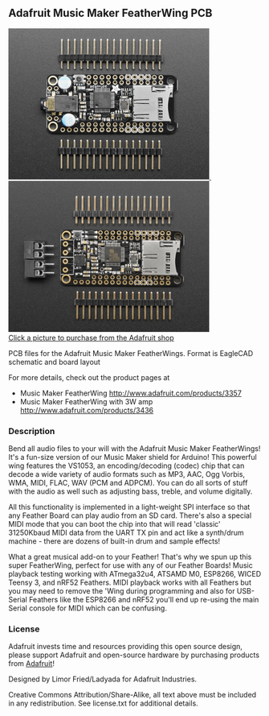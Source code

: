## Adafruit Music Maker FeatherWing PCB

<a href="http://www.adafruit.com/products/3357"><img src="assets/3357.jpg?raw=true" width="400px">&nbsp; 
<a href="http://www.adafruit.com/products/3436"><img src="assets/3436.jpg?raw=true" width="400px"><br/>
Click a picture to purchase from the Adafruit shop</a>

PCB files for the Adafruit Music Maker FeatherWings. Format is EagleCAD schematic and board layout

For more details, check out the product pages at
  * Music Maker FeatherWing http://www.adafruit.com/products/3357
  * Music Maker FeatherWing with 3W amp http://www.adafruit.com/products/3436

### Description

Bend all audio files to your will with the Adafruit Music Maker FeatherWings! It's a fun-size version of our Music Maker shield for Arduino! This powerful wing features the VS1053, an encoding/decoding (codec) chip that can decode a wide variety of audio formats such as MP3, AAC, Ogg Vorbis, WMA, MIDI, FLAC, WAV (PCM and ADPCM). You can do all sorts of stuff with the audio as well such as adjusting bass, treble, and volume digitally.

All this functionality is implemented in a light-weight SPI interface so that any Feather Board can play audio from an SD card. There's also a special MIDI mode that you can boot the chip into that will read 'classic' 31250Kbaud MIDI data from the UART TX pin and act like a synth/drum machine - there are dozens of built-in drum and sample effects!

What a great musical add-on to your Feather! That's why we spun up this super FeatherWing, perfect for use with any of our Feather Boards! Music playback testing working with ATmega32u4, ATSAMD M0, ESP8266, WICED Teensy 3, and nRF52 Feathers. MIDI playback works with all Feathers but you may need to remove the 'Wing during programming and also for USB-Serial Feathers like the ESP8266 and nRF52 you'll end up re-using the main Serial console for MIDI which can be confusing.

### License

Adafruit invests time and resources providing this open source design, please support Adafruit and open-source hardware by purchasing products from [Adafruit](https://www.adafruit.com)!

Designed by Limor Fried/Ladyada for Adafruit Industries.

Creative Commons Attribution/Share-Alike, all text above must be included in any redistribution. See license.txt for additional details.
